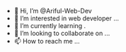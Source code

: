 - 👋 Hi, I’m @Ariful-Web-Dev
- 👀 I’m interested in web developer ...
- 🌱 I’m currently learning .
- 💞️ I’m looking to collaborate on ...
- 📫 How to reach me ...

<!---
Ariful-Web-Dev/Ariful-Web-Dev is a ✨ special ✨ repository because its `README.md` (this file) appears on your GitHub profile.
You can click the Preview link to take a look at your changes.
--->
